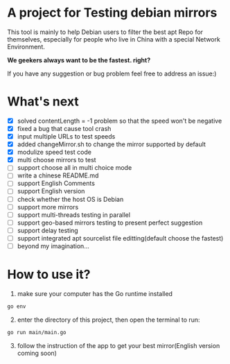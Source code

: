 # A project for Testing debian mirrors
This tool is mainly to help Debian users to filter the best apt Repo for themselves,
especially for people who live in China with a special Network Environment.

**We geekers always want to be the fastest. right?**

If you have any suggestion or bug problem feel free to address an issue:)

# What's next
- [x] solved contentLength = -1 problem so that the speed won't be negative
- [x] fixed a bug that cause tool crash
- [x] input multiple URLs to test speeds
- [x] added changeMirror.sh to change the mirror supported by default
- [x] modulize speed test code
- [x] multi choose mirrors to test
- [ ] support choose all in multi choice mode
- [ ] write a chinese README.md
- [ ] support English Comments
- [ ] support English version
- [ ] check whether the host OS is Debian
- [ ] support more mirrors
- [ ] support multi-threads testing in parallel
- [ ] support geo-based mirrors testing to present perfect suggestion
- [ ] support delay testing
- [ ] support integrated apt sourcelist file editting(default choose the fastest)
- [ ] beyond my imagination...

# How to use it?
1. make sure your computer has the Go runtime installed
```bash
go env
```
2. enter the directory of this project, then open the terminal to run:
```bash
go run main/main.go
```
3. follow the instruction of the app to get your best mirror(English version 
coming soon)